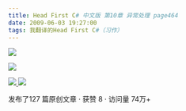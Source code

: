 ```yaml
---
title: Head First C# 中文版 第10章 异常处理 page464
date: 2009-06-03 19:27:00
tags: 我翻译的Head First C#（习作）
---
```

![](https://p-blog.csdn.net/images/p_blog_csdn_net/cuipengfei1/EntryImages/20090603/2009-06-03_19-05-50.jpg)

![](https://p-blog.csdn.net/images/p_blog_csdn_net/cuipengfei1/EntryImages/20090603/2009-06-03_19-06-21.jpg)



[ ![](https://profile.csdnimg.cn/5/2/5/3_cuipengfei1)
![](https://g.csdnimg.cn/static/user-reg-year/1x/11.png)
](https://blog.csdn.net/cuipengfei1)



发布了127 篇原创文章  ·  获赞 8  ·  访问量 74万+

